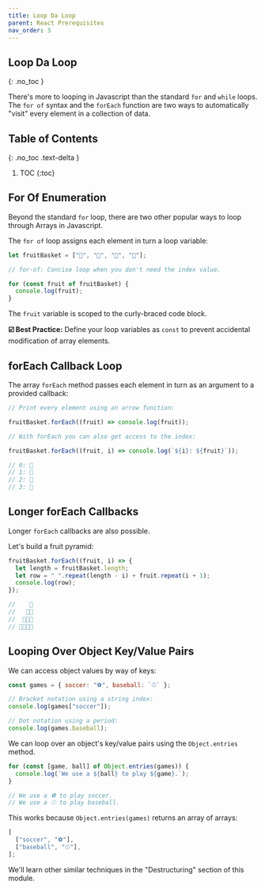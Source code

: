 ```yaml
---
title: Loop Da Loop
parent: React Prerequisites
nav_order: 3
---
```


<!--prettier-ignore-start-->
## Loop Da Loop
{: .no_toc }

There's more to looping in Javascript than the standard `for` and `while` loops. The `for of` syntax and the `forEach` function are two ways to automatically "visit" every element in a collection of data.

## Table of Contents
{: .no_toc .text-delta }  

1. TOC
{:toc}

<!--prettier-ignore-end-->

## For Of Enumeration

Beyond the standard `for` loop, there are two other popular ways to loop through Arrays in Javascript.

The `for of` loop assigns each element in turn a loop variable:

```javascript
let fruitBasket = ["🍎", "🍓", "🍒", "🥝"];

// for-of: Concise loop when you don't need the index value.

for (const fruit of fruitBasket) {
  console.log(fruit);
}
```

The `fruit` variable is scoped to the curly-braced code block.

**☑️ Best Practice:** Define your loop variables as `const` to prevent accidental modification of array elements.

## forEach Callback Loop

The array `forEach` method passes each element in turn as an argument to a provided callback:

```javascript
// Print every element using an arrow function:

fruitBasket.forEach((fruit) => console.log(fruit));

// With forEach you can also get access to the index:

fruitBasket.forEach((fruit, i) => console.log(`${i}: ${fruit}`));

// 0: 🍎
// 1: 🍓
// 2: 🍒
// 3: 🥝
```

## Longer forEach Callbacks

Longer `forEach` callbacks are also possible.

Let's build a fruit pyramid:

```javascript
fruitBasket.forEach((fruit, i) => {
  let length = fruitBasket.length;
  let row = " ".repeat(length - i) + fruit.repeat(i + 1);
  console.log(row);
});

//    🍎
//   🍓🍓
//  🍒🍒🍒
// 🥝🥝🥝🥝
```

## Looping Over Object Key/Value Pairs

We can access object values by way of keys:

```javascript
const games = { soccer: "⚽", baseball: `⚾` };

// Bracket notation using a string index:
console.log(games["soccer"]);

// Dot notation using a period:
console.log(games.baseball);
```

We can loop over an object's key/value pairs using the `Object.entries` method.

```javascript
for (const [game, ball] of Object.entries(games)) {
  console.log(`We use a ${ball} to play ${game}.`);
}

// We use a ⚽ to play soccer.
// We use a ⚾ to play baseball.
```

This works because `Object.entries(games)` returns an array of arrays:

```javascript
[
  ["soccer", "⚽"],
  ["baseball", "⚾"],
];
```

We'll learn other similar techniques in the "Destructuring" section of this module.
